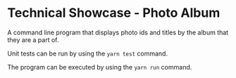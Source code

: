 # Technical Showcase - Photo Album

A command line program that displays photo ids and titles by the album that they are a part of.

Unit tests can be run by using the `yarn test` command.

The program can be executed by using the `yarn run` command.